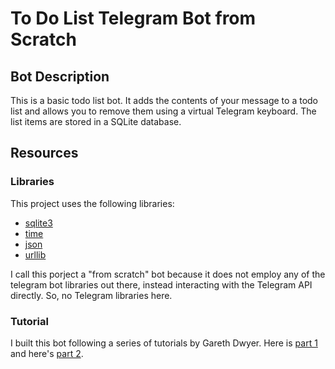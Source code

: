 # To Do List Telegram Bot from Scratch

## Bot Description
This is a basic todo list bot. It adds the contents of your message to a todo list and allows you to remove them using a virtual Telegram keyboard.
The list items are stored in a SQLite database.

## Resources

### Libraries
This project uses the following libraries:
  * [sqlite3](https://docs.python.org/3/library/sqlite3.html)
  * [time](https://docs.python.org/3/library/time.html)
  * [json](https://docs.python.org/3/library/json.html)
  * [urllib](https://docs.python.org/3/library/urllib.html)
  
I call this porject a "from scratch" bot because it does not employ any of the telegram bot libraries out there, instead interacting with the Telegram API directly. So, no Telegram libraries here.

### Tutorial
I built this bot following a series of tutorials by Gareth Dwyer. Here is [part 1](https://www.codementor.io/@garethdwyer/building-a-telegram-bot-using-python-part-1-goi5fncay) and here's [part 2](https://www.codementor.io/@garethdwyer/building-a-chatbot-using-telegram-and-python-part-2-sqlite-databse-backend-m7o96jger?icn=post-goi5fncay&ici=post-m7o96jger).
